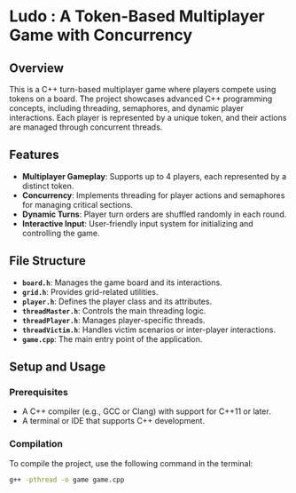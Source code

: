 # Ludo : A Token-Based Multiplayer Game with Concurrency

## Overview

This is a C++ turn-based multiplayer game where players compete using tokens on a board. The project showcases advanced C++ programming concepts, including threading, semaphores, and dynamic player interactions. Each player is represented by a unique token, and their actions are managed through concurrent threads.

## Features

- **Multiplayer Gameplay**: Supports up to 4 players, each represented by a distinct token.
- **Concurrency**: Implements threading for player actions and semaphores for managing critical sections.
- **Dynamic Turns**: Player turn orders are shuffled randomly in each round.
- **Interactive Input**: User-friendly input system for initializing and controlling the game.

## File Structure

- **`board.h`**: Manages the game board and its interactions.
- **`grid.h`**: Provides grid-related utilities.
- **`player.h`**: Defines the player class and its attributes.
- **`threadMaster.h`**: Controls the main threading logic.
- **`threadPlayer.h`**: Manages player-specific threads.
- **`threadVictim.h`**: Handles victim scenarios or inter-player interactions.
- **`game.cpp`**: The main entry point of the application.

## Setup and Usage

### Prerequisites

- A C++ compiler (e.g., GCC or Clang) with support for C++11 or later.
- A terminal or IDE that supports C++ development.

### Compilation

To compile the project, use the following command in the terminal:

```bash
g++ -pthread -o game game.cpp
